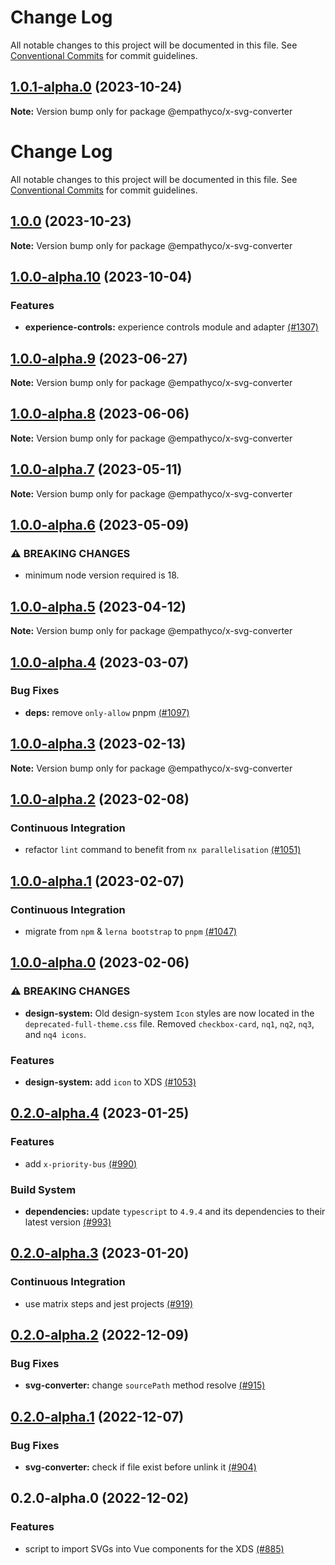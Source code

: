 # Change Log

All notable changes to this project will be documented in this file.
See [Conventional Commits](https://conventionalcommits.org) for commit guidelines.

## [1.0.1-alpha.0](https://github.com/empathyco/x/compare/@empathyco/x-svg-converter@1.0.0-alpha.10...@empathyco/x-svg-converter@1.0.1-alpha.0) (2023-10-24)

**Note:** Version bump only for package @empathyco/x-svg-converter





# Change Log

All notable changes to this project will be documented in this file. See
[Conventional Commits](https://conventionalcommits.org) for commit guidelines.

## [1.0.0](https://github.com/empathyco/x/compare/@empathyco/x-svg-converter@1.0.0-alpha.10...@empathyco/x-svg-converter@1.0.0) (2023-10-23)

**Note:** Version bump only for package @empathyco/x-svg-converter

## [1.0.0-alpha.10](https://github.com/empathyco/x/compare/@empathyco/x-svg-converter@1.0.0-alpha.9...@empathyco/x-svg-converter@1.0.0-alpha.10) (2023-10-04)

### Features

- **experience-controls:** experience controls module and adapter [(#1307)](https://github.com/empathyco/x/pull/1307)

## [1.0.0-alpha.9](https://github.com/empathyco/x/compare/@empathyco/x-svg-converter@1.0.0-alpha.8...@empathyco/x-svg-converter@1.0.0-alpha.9) (2023-06-27)

**Note:** Version bump only for package @empathyco/x-svg-converter

## [1.0.0-alpha.8](https://github.com/empathyco/x/compare/@empathyco/x-svg-converter@1.0.0-alpha.7...@empathyco/x-svg-converter@1.0.0-alpha.8) (2023-06-06)

**Note:** Version bump only for package @empathyco/x-svg-converter

## [1.0.0-alpha.7](https://github.com/empathyco/x/compare/@empathyco/x-svg-converter@1.0.0-alpha.6...@empathyco/x-svg-converter@1.0.0-alpha.7) (2023-05-11)

**Note:** Version bump only for package @empathyco/x-svg-converter

## [1.0.0-alpha.6](https://github.com/empathyco/x/compare/@empathyco/x-svg-converter@1.0.0-alpha.4...@empathyco/x-svg-converter@1.0.0-alpha.6) (2023-05-09)

### ⚠ BREAKING CHANGES

- minimum node version required is 18.

## [1.0.0-alpha.5](https://github.com/empathyco/x/compare/@empathyco/x-svg-converter@1.0.0-alpha.4...@empathyco/x-svg-converter@1.0.0-alpha.5) (2023-04-12)

**Note:** Version bump only for package @empathyco/x-svg-converter

## [1.0.0-alpha.4](https://github.com/empathyco/x/compare/@empathyco/x-svg-converter@1.0.0-alpha.3...@empathyco/x-svg-converter@1.0.0-alpha.4) (2023-03-07)

### Bug Fixes

- **deps:** remove `only-allow` pnpm [(#1097)](https://github.com/empathyco/x/pull/1097)

## [1.0.0-alpha.3](https://github.com/empathyco/x/compare/@empathyco/x-svg-converter@1.0.0-alpha.2...@empathyco/x-svg-converter@1.0.0-alpha.3) (2023-02-13)

**Note:** Version bump only for package @empathyco/x-svg-converter

## [1.0.0-alpha.2](https://github.com/empathyco/x/compare/@empathyco/x-svg-converter@1.0.0-alpha.1...@empathyco/x-svg-converter@1.0.0-alpha.2) (2023-02-08)

### Continuous Integration

- refactor `lint` command to benefit from `nx parallelisation` [(#1051)](https://github.com/empathyco/x/pull/1051)

## [1.0.0-alpha.1](https://github.com/empathyco/x/compare/@empathyco/x-svg-converter@1.0.0-alpha.0...@empathyco/x-svg-converter@1.0.0-alpha.1) (2023-02-07)

### Continuous Integration

- migrate from `npm` & `lerna bootstrap` to `pnpm` [(#1047)](https://github.com/empathyco/x/pull/1047)

## [1.0.0-alpha.0](https://github.com/empathyco/x/compare/@empathyco/x-svg-converter@0.2.0-alpha.4...@empathyco/x-svg-converter@1.0.0-alpha.0) (2023-02-06)

### ⚠ BREAKING CHANGES

- **design-system:** Old design-system `Icon` styles are now located in the
  `deprecated-full-theme.css` file. Removed `checkbox-card`, `nq1`, `nq2`, `nq3`, and `nq4 icons`.

### Features

- **design-system:** add `icon` to XDS [(#1053)](https://github.com/empathyco/x/pull/1053)

## [0.2.0-alpha.4](https://github.com/empathyco/x/compare/@empathyco/x-svg-converter@0.2.0-alpha.3...@empathyco/x-svg-converter@0.2.0-alpha.4) (2023-01-25)

### Features

- add `x-priority-bus` [(#990)](https://github.com/empathyco/x/pull/990)

### Build System

- **dependencies:** update `typescript` to `4.9.4` and its dependencies to their latest version
  [(#993)](https://github.com/empathyco/x/pull/993)

## [0.2.0-alpha.3](https://github.com/empathyco/x/compare/@empathyco/x-svg-converter@0.2.0-alpha.2...@empathyco/x-svg-converter@0.2.0-alpha.3) (2023-01-20)

### Continuous Integration

- use matrix steps and jest projects [(#919)](https://github.com/empathyco/x/pull/919)

## [0.2.0-alpha.2](https://github.com/empathyco/x/compare/@empathyco/x-svg-converter@0.2.0-alpha.1...@empathyco/x-svg-converter@0.2.0-alpha.2) (2022-12-09)

### Bug Fixes

- **svg-converter:** change `sourcePath` method resolve [(#915)](https://github.com/empathyco/x/pull/915)

## [0.2.0-alpha.1](https://github.com/empathyco/x/compare/@empathyco/x-svg-converter@0.2.0-alpha.0...@empathyco/x-svg-converter@0.2.0-alpha.1) (2022-12-07)

### Bug Fixes

- **svg-converter:** check if file exist before unlink it [(#904)](https://github.com/empathyco/x/pull/904)

## 0.2.0-alpha.0 (2022-12-02)

### Features

- script to import SVGs into Vue components for the XDS [(#885)](https://github.com/empathyco/x/pull/885)
